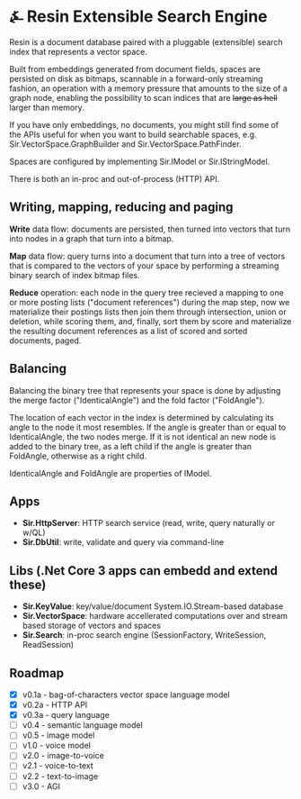 # &#9084; Resin Extensible Search Engine

Resin is a document database paired with a pluggable (extensible) 
search index that represents a vector space. 

Built from embeddings generated from document fields, spaces are
persisted on disk as bitmaps, scannable in a forward-only streaming fashion, 
an operation with a memory pressure that amounts to the size of a graph node, 
enabling the possibility to scan indices that are ~~large as hell~~ larger than memory. 

If you have only embeddings, no documents, you might still find some of the APIs useful for when you
want to build searchable spaces, e.g. Sir.VectorSpace.GraphBuilder and Sir.VectorSpace.PathFinder.

Spaces are configured by implementing Sir.IModel or Sir.IStringModel.

There is both an in-proc and out-of-process (HTTP) API.

## Writing, mapping, reducing and paging

__Write__ data flow: documents are persisted, then turned into vectors that turn into nodes in a graph that turn into a bitmap.

__Map__ data flow: query turns into a document that turn into a tree of vectors that is compared to the vectors of your space by performing a streaming binary search of index bitmap files.

__Reduce__ operation: each node in the query tree recieved a mapping to one or more posting lists ("document references") during the map step, now we materialize their postings lists then join them through intersection, union or deletion, while scoring them, and, finally, sort them by score and materialize the resulting document references as a list of scored and sorted documents, paged.

## Balancing

Balancing the binary tree that represents your space is done by adjusting the merge factor ("IdenticalAngle") and the fold factor ("FoldAngle"). 

The location of each vector in the index is determined by calculating its angle to the node it most resembles. If the angle is greater than or equal to IdenticalAngle, the two nodes merge. If it is not identical an new node is added to the binary tree, as a left child if the angle is greater than FoldAngle, otherwise as a right child.

IdenticalAngle and FoldAngle are properties of IModel.

## Apps

- __Sir.HttpServer__: HTTP search service (read, write, query naturally or w/QL)
- __Sir.DbUtil__: write, validate and query via command-line

## Libs (.Net Core 3 apps can embedd and extend these)

- __Sir.KeyValue__: key/value/document System.IO.Stream-based database
- __Sir.VectorSpace__: hardware accellerated computations over and stream based storage of vectors and spaces
- __Sir.Search__: in-proc search engine (SessionFactory, WriteSession, ReadSession)

## Roadmap

- [x] v0.1a - bag-of-characters vector space language model
- [x] v0.2a - HTTP API
- [x] v0.3a - query language
- [ ] v0.4 - semantic language model
- [ ] v0.5 - image model
- [ ] v1.0 - voice model
- [ ] v2.0 - image-to-voice
- [ ] v2.1 - voice-to-text
- [ ] v2.2 - text-to-image
- [ ] v3.0 - AGI
